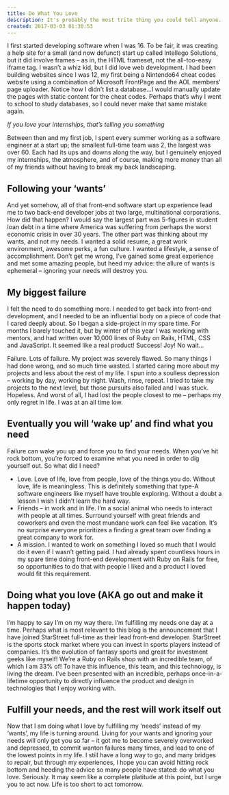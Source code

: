```yaml
---
title: Do What You Love
description: It's probably the most trite thing you could tell anyone. That doesn't make it any less of a true statement.
created: 2017-03-03 01:30:53
---
```


I first started developing software when I was 16. To be fair, it was creating a help site for a small (and now defunct) start up called Intellego Solutions, but it did involve frames – as in, the HTML frameset, not the all-too-easy iframe tag. I wasn’t a whiz kid, but I did love web development. I had been building websites since I was 12, my first being a Nintendo64 cheat codes website using a combination of Microsoft FrontPage and the AOL members' page uploader. Notice how I didn’t list a database…I would manually update the pages with static content for the cheat codes. Perhaps that’s why I went to school to study databases, so I could never make that same mistake again.

*If you love your internships, that’s telling you something*

Between then and my first job, I spent every summer working as a software engineer at a start up; the smallest full-time team was 2, the largest was over 60. Each had its ups and downs along the way, but I genuinely enjoyed my internships, the atmosphere, and of course, making more money than all of my friends without having to break my back landscaping.

## Following your ‘wants’

And yet somehow, all of that front-end software start up experience lead me to two back-end developer jobs at two large, multinational corporations. How did that happen? I would say the largest part was 5-figures in student loan debt in a time where America was suffering from perhaps the worst economic crisis in over 30 years. The other part was thinking about my wants, and not my needs. I wanted a solid resume, a great work environment, awesome perks, a fun culture. I wanted a lifestyle, a sense of accomplishment. Don’t get me wrong, I’ve gained some great experience and met some amazing people, but heed my advice: the allure of wants is ephemeral – ignoring your needs will destroy you.

## My biggest failure

I felt the need to do something more. I needed to get back into front-end development, and I needed to be an influential body on a piece of code that I cared deeply about. So I began a side-project in my spare time. For months I barely touched it, but by winter of this year I was working with mentors, and had written over 10,000 lines of Ruby on Rails, HTML, CSS and JavaScript. It seemed like a real product! Success! Joy! No wait…

Failure. Lots of failure. My project was severely flawed. So many things I had done wrong, and so much time wasted. I started caring more about my projects and less about the rest of my life. I spun into a soulless depression – working by day, working by night. Wash, rinse, repeat. I tried to take my projects to the next level, but those pursuits also failed and I was stuck. Hopeless. And worst of all, I had lost the people closest to me – perhaps my only regret in life. I was at an all time low.

## Eventually you will ‘wake up’ and find what you need

Failure can wake you up and force you to find your needs. When you’ve hit rock bottom, you’re forced to examine what you need in order to dig yourself out. So what did I need?

* Love. Love of life, love from people, love of the things you do. Without love, life is meaningless. This is definitely something that type-A software engineers like myself have trouble exploring. Without a doubt a lesson I wish I didn’t learn the hard way.
* Friends – in work and in life. I’m a social animal who needs to interact with people at all times. Surround yourself with great friends and coworkers and even the most mundane work can feel like vacation. It’s no surprise everyone prioritizes a finding a great team over finding a great company to work for.
* A mission. I wanted to work on something I loved so much that I would do it even if I wasn’t getting paid. I had already spent countless hours in my spare time doing front-end development with Ruby on Rails for free, so opportunities to do that with people I liked and a product I loved would fit this requirement.

## Doing what you love (AKA go out and make it happen today)

I’m happy to say I’m on my way there. I’m fulfilling my needs one day at a time. Perhaps what is most relevant to this blog is the announcement that I have joined StarStreet full-time as their lead front-end developer. StarStreet is the sports stock market where you can invest in sports players instead of companies. It’s the evolution of fantasy sports and great for investment geeks like myself! We’re a Ruby on Rails shop with an incredible team, of which I am 33% of! To have this influence, this team, and this technology, is living the dream. I’ve been presented with an incredible, perhaps once-in-a-lifetime opportunity to directly influence the product and design in technologies that I enjoy working with.

## Fulfill your needs, and the rest will work itself out

Now that I am doing what I love by fulfilling my ‘needs’ instead of my ‘wants’, my life is turning around. Living for your wants and ignoring your needs will only get you so far – it got me to become severely overworked and depressed, to commit wanton failures many times, and lead to one of the lowest points in my life. I still have a long way to go, and many bridges to repair, but through my experiences, I hope you can avoid hitting rock bottom and heeding the advice so many people have stated: do what you love. Seriously. It may seem like a complete platitude at this point, but I urge you to act now. Life is too short to act tomorrow.

